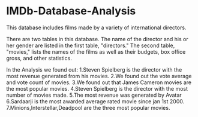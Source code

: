 # IMDb-Database-Analysis

This database includes films made by a variety of international directors.

There are two tables in this database. The name of the director and his or her gender are listed in the first table, "directors." The second table, "movies," lists the names of the films as well as their budgets, box office gross, and other statistics.

In the Analysis we found out:
1.Steven Spielberg is the director with the most revenue generated from his movies.
2.We found out the vote average and vote count of movies.
3.We found out that James Cameron movies are the most popular movies.
4.Steven Spielberg is the director with the most number of movies made.
5.The most revenue was generated by Avatar
6.Sardaarji is the most awarded average rated movie since jan 1st 2000.
7.Minions,Interstellar,Deadpool are the three most popular movies.
